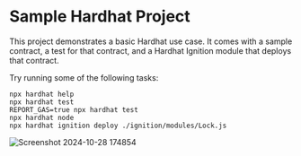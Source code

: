 # Sample Hardhat Project

This project demonstrates a basic Hardhat use case. It comes with a sample contract, a test for that contract, and a Hardhat Ignition module that deploys that contract.

Try running some of the following tasks:

```shell
npx hardhat help
npx hardhat test
REPORT_GAS=true npx hardhat test
npx hardhat node
npx hardhat ignition deploy ./ignition/modules/Lock.js
```
![Screenshot 2024-10-28 174854](https://github.com/user-attachments/assets/ce9e051c-f2a8-4cd1-aae0-069172365cc7)
